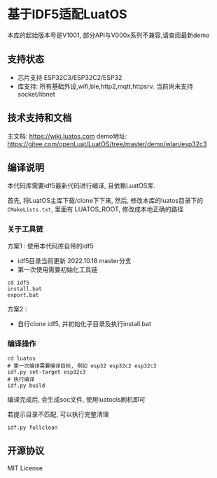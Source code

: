 # 基于IDF5适配LuatOS

本库的起始版本号是V1001, 部分API与V000x系列不兼容,请查阅最新demo

## 支持状态

* 芯片支持 ESP32C3/ESP32C2/ESP32
* 库支持: 所有基础外设,wifi,ble,http2,mqtt,httpsrv. 当前尚未支持socket/libnet

## 技术支持和文档

主文档: https://wiki.luatos.com
demo地址: https://gitee.com/openLuat/LuatOS/tree/master/demo/wlan/esp32c3

## 编译说明

本代码库需要idf5最新代码进行编译, 且依赖LuatOS库.

首先, 将LuatOS主库下载/clone下下来,
然后, 修改本库的luatos目录下的`CMakeLists.txt`, 里面有 LUATOS_ROOT, 修改成本地正确的路径

### 关于工具链

方案1 : 使用本代码库自带的idf5

* idf5目录当前更新 2022.10.18 master分支
* 第一次使用需要初始化工具链

```log
cd idf5
install.bat
export.bat
```
方案2 :
* 自行clone idf5, 并初始化子目录及执行install.bat

### 编译操作

```log
cd luatos
# 第一次编译需要编译目标, 例如 esp32 esp32c2 esp32c3
idf.py set-target esp32c3 
# 执行编译
idf.py build
```

编译完成后, 会生成soc文件, 使用luatools刷机即可

若提示目录不匹配, 可以执行完整清理

```
idf.py fullclean
```


## 开源协议

MIT License
